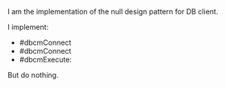 I am the implementation of the null design pattern for DB client.

I implement:
- #dbcmConnect
- #dbcmConnect
- #dbcmExecute:

But do nothing.